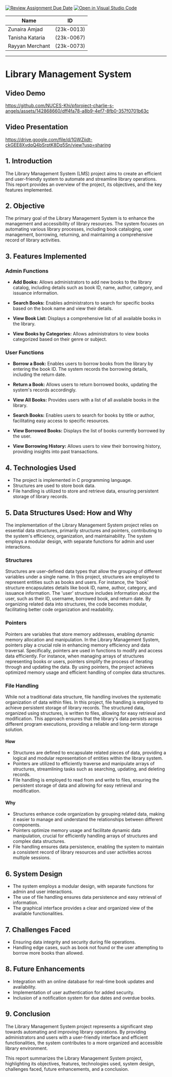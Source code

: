 [![Review Assignment Due Date](https://classroom.github.com/assets/deadline-readme-button-24ddc0f5d75046c5622901739e7c5dd533143b0c8e959d652212380cedb1ea36.svg)](https://classroom.github.com/a/j0WbCUcA)
[![Open in Visual Studio Code](https://classroom.github.com/assets/open-in-vscode-718a45dd9cf7e7f842a935f5ebbe5719a5e09af4491e668f4dbf3b35d5cca122.svg)](https://classroom.github.com/online_ide?assignment_repo_id=13059250&assignment_repo_type=AssignmentRepo)


|Name|ID|
|-|----------|
|Zunaira Amjad|(23k-0013)|
|Tanisha Kataria|(23k-0067)|
|Rayyan Merchant|(23k-0073)|

****

# Library Management System
## Video Demo
https://github.com/NUCES-Khi/pfproject-charlie-s-angels/assets/142868660/dff4fa78-a8b9-4ef7-8fb0-357f0701b63c
## Video Presentation
https://drive.google.com/file/d/1GWZiidt-ckGEE8XvdqQ4bSrptK8Dq5Sn/view?usp=sharing

## 1. Introduction

The Library Management System (LMS) project aims to create an efficient and user-friendly system to automate and streamline library operations. This report provides an overview of the project, its objectives, and the key features implemented.

## 2. Objective

The primary goal of the Library Management System is to enhance the management and accessibility of library resources. The system focuses on automating various library processes, including book cataloging, user management, borrowing, returning, and maintaining a comprehensive record of library activities.

## 3. Features Implemented

### Admin Functions

- **Add Books:**
  Allows administrators to add new books to the library catalog, including details such as book ID, name, author, category, and issuance information.

- **Search Books:**
  Enables administrators to search for specific books based on the book name and view their details.

- **View Book List:**
  Displays a comprehensive list of all available books in the library.

- **View Books by Categories:**
  Allows administrators to view books categorized based on their genre or subject.

### User Functions

- **Borrow a Book:**
  Enables users to borrow books from the library by entering the book ID. The system records the borrowing details, including the return date.

- **Return a Book:**
  Allows users to return borrowed books, updating the system's records accordingly.

- **View All Books:**
  Provides users with a list of all available books in the library.

- **Search Books:**
  Enables users to search for books by title or author, facilitating easy access to specific resources.

- **View Borrowed Books:**
  Displays the list of books currently borrowed by the user.

- **View Borrowing History:**
  Allows users to view their borrowing history, providing insights into past transactions.

## 4. Technologies Used

- The project is implemented in C programming language.
- Structures are used to store book data.
- File handling is utilized to store and retrieve data, ensuring persistent storage of library records.

## 5. Data Structures Used: How and Why

The implementation of the Library Management System project relies on essential data structures, primarily structures and pointers, contributing to the system's efficiency, organization, and maintainability. The system employs a modular design, with separate functions for admin and user interactions.

### Structures

Structures are user-defined data types that allow the grouping of different variables under a single name. In this project, structures are employed to represent entities such as books and users. For instance, the 'book' structure encapsulates details like book ID, name, author, category, and issuance information. The 'user' structure includes information about the user, such as their ID, username, borrowed book, and return date. By organizing related data into structures, the code becomes modular, facilitating better code organization and readability.

### Pointers

Pointers are variables that store memory addresses, enabling dynamic memory allocation and manipulation. In the Library Management System, pointers play a crucial role in enhancing memory efficiency and data traversal. Specifically, pointers are used in functions to modify and access data efficiently. For instance, when managing arrays of structures representing books or users, pointers simplify the process of iterating through and updating the data. By using pointers, the project achieves optimized memory usage and efficient handling of complex data structures.

### File Handling

While not a traditional data structure, file handling involves the systematic organization of data within files. In this project, file handling is employed to achieve persistent storage of library records. The structured data, organized using structures, is written to files, allowing for easy retrieval and modification. This approach ensures that the library's data persists across different program executions, providing a reliable and long-term storage solution.

#### How

- Structures are defined to encapsulate related pieces of data, providing a logical and modular representation of entities within the library system.
- Pointers are utilized to efficiently traverse and manipulate arrays of structures, streamlining tasks such as searching, updating, and deleting records.
- File handling is employed to read from and write to files, ensuring the persistent storage of data and allowing for easy retrieval and modification.

#### Why

- Structures enhance code organization by grouping related data, making it easier to manage and understand the relationships between different components.
- Pointers optimize memory usage and facilitate dynamic data manipulation, crucial for efficiently handling arrays of structures and complex data structures.
- File handling ensures data persistence, enabling the system to maintain a consistent record of library resources and user activities across multiple sessions.

## 6. System Design

- The system employs a modular design, with separate functions for admin and user interactions.
- The use of file handling ensures data persistence and easy retrieval of information.
- The graphical interface provides a clear and organized view of the available functionalities.

## 7. Challenges Faced

- Ensuring data integrity and security during file operations.
- Handling edge cases, such as book not found or the user attempting to borrow more books than allowed.

## 8. Future Enhancements

- Integration with an online database for real-time book updates and availability.
- Implementation of user authentication for added security.
- Inclusion of a notification system for due dates and overdue books.

## 9. Conclusion

The Library Management System project represents a significant step towards automating and improving library operations. By providing administrators and users with a user-friendly interface and efficient functionalities, the system contributes to a more organized and accessible library environment.

This report summarizes the Library Management System project, highlighting its objectives, features, technologies used, system design, challenges faced, future enhancements, and a conclusion.

